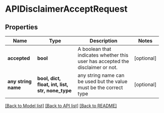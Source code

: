 # APIDisclaimerAcceptRequest


## Properties
Name | Type | Description | Notes
------------ | ------------- | ------------- | -------------
**accepted** | **bool** | A boolean that indicates whether this user has accepted the disclaimer or not. | [optional] 
**any string name** | **bool, dict, float, int, list, str, none_type** | any string name can be used but the value must be the correct type | [optional]

[[Back to Model list]](../README.md#documentation-for-models) [[Back to API list]](../README.md#documentation-for-api-endpoints) [[Back to README]](../README.md)


